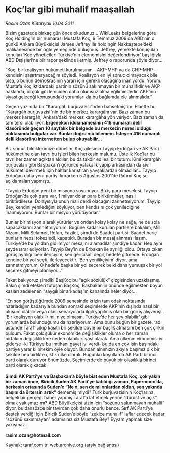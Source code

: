 # Koç’lar gibi muhalif maaşallah

*Rasim Ozan Kütahyalı 10.04.2011*

<div class="yazi"><p>Bizim gazetede birkaç gün önce okudunuz... WikiLeaks belgelerine göre Koç Holding’in bir numarası Mustafa Koç, 9 Temmuz 2009’da ABD’nin o günkü Ankara Büyükelçisi James Jeffrey ile holdingin Nakkaştepe’deki malikânesinde bir öğle yemeğinde buluşmuş. Jeffrey, yemekte konuşulan konuları ‘Koç yöneticileri Türkiye’nin ekonomisini değerlendiriyor’ başlığıyla ABD Dışişleri’ne bir rapor şeklinde iletmiş. Jeffrey o raporunda şöyle diyor...</p>
<p>“Koç, bir koalisyon hükümeti kurulmasının - AKP-MHP ya da CHP-MHP - kendisini şaşırtmayacağını söyledi. Koalisyon en iyi sonuç olmayacak bile olsa, o bunun demokrasinin yararı için gerekli olacağına inanıyordu. Yorum: Mustafa Koç iktidardaki partinin sözünü sakınmayan bir muhalifidir ve AKP hakkında, birçok gözlemciden daha olumsuz olma eğilimindedir. AKP’nin siyasi geleceği konusundaki yorumları da bu bağlamda ele alınmalıdır.”</p>
<p>Geçen yazımda bir “Karargâh burjuvazisi”nden bahsetmiştim. Elbette bu “Karargâh burjuvazisi”nin de bir merkez karargâhı var. Bazı zaman bu merkez karargâh, Ankara’daki merkez karargâha yön veriyor. Bazı zaman da tam tersi olabiliyor. <strong>Ergenekon iddianamesinin 416 numaralı delil klasöründe geçen 10 sayfalık bir belgede bu merkezin neresi olduğu noktasında bulgular var. Bunlar doğru mu bilemem. İsteyen 416 numaralı delil klasörünü internetten bulup okuyabilir...</strong></p>
<p>Biz somut bildiklerimize dönelim, Koç ailesinin Tayyip Erdoğan ve AK Parti hükümetine olan tavrı bu işleri bilen herkesin malumu. Üstelik Koç’lar bu tavrı her zaman açıktan aldılar, bu da takdir edilesi bir tutum. Kimi karargâh burjuvaları gibi Başbakan’ı görünce yalakalık yapıp arkasından da sivil hükümeti devirmek için haltlar karıştıran yavşaklardan olmadılar... Tayyip Erdoğan daha yeni partiyi kurarken 5 Ağustos 2001’de Rahmi Koç şu açıklamaları yapmıştı...</p>
<p>“Tayyip Erdoğan yeni bir misyona soyunuyor. Bu iş para meselesi. Tayyip Erdoğan’da çok para var, 1 milyar dolar para biriktirmişler, nasıl biriktirdilerse. Dolayısıyla onun mali derdi olacağını zannetmiyorum. Tayyip Bey, kendini yenilediğini söylüyor, ben kendisini çok yenilediğine inanmıyorum. Bunlar bir misyon yürütüyorlar.’</p>
<p>Bunlar bir misyon alarak yürürler ve ondan kolay kolay ne sağa, ne de sola sapacaklarını zannetmiyorum. Bugüne kadar kurulan partilere bakalım, Milli Nizam, Milli Selamet, Refah, Fazilet, şimdi de Saadet partisi. Saadet hariç bunların hepsi tökezledi, kapatıldı. Buradan bir mesaj alınması lazım. Türkiye’de bu yoldan gidilmiyor mesajını alamadılar şimdiye kadar. Hep aynı şeyde ısrar ediyorlar. Tayyip Bey’in de Erbakan ile ayrılığı oldu. Ortaya çıkan görüş ayrılığı ‘ben ilericiyim, sen gericisin’ değil, hedefe gitmede. Erdoğan kendine bir yol seçti, ilerleyecektir. ‘Ben yenilikçiyim’ diyor, ama zannetmiyorum. O hedefe başka bir yol seçerek belki daha yumuşak bir yol seçerek gitmeyi planlıyor...”</p>
<p>Fakat bakıyoruz şimdiki BaşKoç bu “açık sözlülük” çizgisinden uzaklaşmış. Bakın şimdi etekleri tutuşan BaşKoç, Başbakan’ın önünde eğilmekten boyun kasları zedelenen “saygılı bir arkadaş”ın kanalında neler diyor...</p>
<p>“En son görüştüğümde 2009 senesinde krizin tam odak noktasında hatırladığım kadarıyla bundan sonraki seçimlerde AKP’nin dışında nasıl bir oluşum olabilir veya olası senaryolarla ilgili yapılmış olan bir görüş alışverişi. ‘Bir koalisyon olabilir mi, niye olmasın, Türkiye’de her şey olabilir’ gibi yorumlarda bulunduğumu da hatırlıyorum. Ama bunu bugün bir gazete, ‘adı üstünde Taraf’ çıkıp kasıtlı bir şekilde böyle bir başlık atmasını ben çok çirkin buldum. Fakat çok şükür ekonomide değişiklikler olursa o her zaman birtakım değişikliklere neden olabilir siyasi olarak. Ama ülkenin ekonomisi iyi giderse -ki Türkiye bu imtihanı gayet iyi verdi- bu da en çok işin başındaki partiye yarar ki nitekim öyle oluyor. Bundan alnımızın akıyla başımız dik bir şekilde hep birlikte çıktık ülke olarak. Bugünkü koşullarda AK Parti birinci parti olarak duruyor önümüzde. Seçimlerde de büyük bir olasılıkla birinci parti olarak çıkacak.<br/><br/><strong>Şimdi AK Parti’ye ve Başbakan’a böyle biat eden Mustafa Koç, çok yakın bir zaman önce, Biricik Suden AK Parti’ye katıldığı zaman, Papermoon’da, herkesin ortasında Suden’e “Ne o, sen de mi onlardan oldun, sen yakında başını da örtersin artık”</strong> dememiş miydi? Türk burjuvazisinin Koç’larına, belgeli bir gerçeği haber yapmış Taraf’a laf etmek yerine “dürüst ve açık” olmak yakışmaz mı? ABD Büyükelçisi sizin için “sözünü sakınmayan muhalif” diyor, bu dansözce bir tavırdan çok daha onurlu bence. Sırf AK Parti’ye destek verdiği için Biricik Suden’e böyle “zekice muhalif” laflar edecek kadar “sözünü sakınmayan” adamsınız siz Mustafa Bey? Eyyam yapmak size yakışmaz...<br/><br/><strong>rasim.ozan@hotmail.com</strong></p>
</div>

Kaynak: [taraf.com.tr](http://www.taraf.com.tr/rasim-ozan-kutahyali/makale-koc-lar-gibi-muhalif-maasallah.htm), [web.archive.org (arşiv bağlantısı)](http://web.archive.org/web/20131109010035/http://www.taraf.com.tr/rasim-ozan-kutahyali/makale-koc-lar-gibi-muhalif-maasallah.htm)
